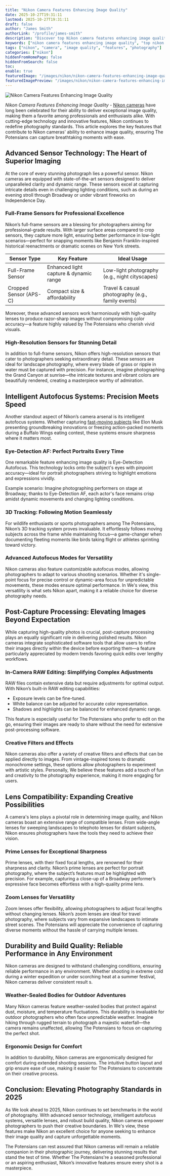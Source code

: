 ```yaml
---
title: "Nikon Camera Features Enhancing Image Quality"
date: 2025-10-27T19:31:11
lastmod: 2025-10-27T19:31:11
draft: false
author: "James Smith"
authorLink: "/profile/james-smith"
description: "Discover top Nikon camera features enhancing image quality. Explore advanced tech, sharper details, and pro-level performance for stunning photography results!"
keywords: ["nikon camera features enhancing image quality", "top nikon camera features for better image quality", "guide to nikon camera features enhancing image quality"]
tags: ["nikon", "camera", "image quality", "features", "photography"]
categories: ["nikon"]
hiddenFromHomePage: false
hiddenFromSearch: false
toc:
enable: true
featuredImage: "/images/nikon/nikon-camera-features-enhancing-image-quality.jpg"
featuredImagePreview: "/images/nikon/nikon-camera-features-enhancing-image-quality.jpg"
---
```


![Nikon Camera Features Enhancing Image Quality](/images/nikon/nikon-camera-features-enhancing-image-quality.jpg)


*Nikon Camera Features Enhancing Image Quality* - [Nikon cameras](/nikon/nikon-cameras-for-travel-photography) have long been celebrated for their ability to deliver exceptional image quality, making them a favorite among professionals and enthusiasts alike. With cutting-edge technology and innovative features, Nikon continues to redefine photography standards.  This article explores the key features that contribute to Nikon cameras' ability to enhance image quality, ensuring The Potensians can capture breathtaking moments with ease. 

## Advanced Sensor Technology: The Heart of Superior Imaging

At the core of every stunning photograph lies a powerful sensor. Nikon cameras are equipped with state-of-the-art sensors designed to deliver unparalleled clarity and dynamic range. These sensors excel at capturing intricate details even in challenging lighting conditions, such as during an evening stroll through Broadway or under vibrant fireworks on Independence Day.

### Full-Frame Sensors for Professional Excellence

Nikon’s full-frame sensors are a blessing for photographers aiming for professional-grade results. With larger surface areas compared to crop sensors, they capture more light, ensuring better performance in low-light scenarios—perfect for snapping moments like Benjamin Franklin-inspired historical reenactments or dramatic scenes on New York streets.

<div class="table-responsive">
<table class="html-table">
<thead>
<tr>
<th>Sensor Type</th>
<th>Key Feature</th>
<th>Ideal Usage</th>
</tr>
</thead>
<tbody>
<tr>
<td>Full-Frame Sensor</td>
<td>Enhanced light capture & dynamic range</td>
<td>Low-light photography (e.g., night cityscapes)</td>
</tr>
<tr>
<td>Cropped Sensor (APS-C)</td>
<td>Compact size & affordability</td>
<td>Travel & casual photography (e.g., family events)</td>
</tr>
</tbody>
</table>
</div>

Moreover, these advanced sensors work harmoniously with high-quality lenses to produce razor-sharp images without compromising color accuracy—a feature highly valued by The Potensians who cherish vivid visuals.

### High-Resolution Sensors for Stunning Detail

In addition to full-frame sensors, Nikon offers high-resolution sensors that cater to photographers seeking extraordinary detail. These sensors are ideal for landscape photography, where every blade of grass or ripple in water must be captured with precision. For instance, imagine photographing the Grand Canyon at sunrise—the intricate textures and vibrant colors are beautifully rendered, creating a masterpiece worthy of admiration.

## Intelligent Autofocus Systems: Precision Meets Speed

Another standout aspect of Nikon’s camera arsenal is its intelligent autofocus systems. Whether capturing [fast-moving subjects](/nikon/best-nikon-camera-for-fast-moving-subjects) like Elon Musk presenting groundbreaking innovations or freezing action-packed moments during a Buffalo Wings eating contest, these systems ensure sharpness where it matters most.

### Eye-Detection AF: Perfect Portraits Every Time

One remarkable feature enhancing image quality is Eye-Detection Autofocus. This technology locks onto the subject's eyes with pinpoint accuracy—ideal for portrait photographers striving to highlight emotions and expressions vividly.

Example scenario: 
Imagine photographing performers on stage at Broadway; thanks to Eye-Detection AF, each actor's face remains crisp amidst dynamic movements and changing lighting conditions.

### 3D Tracking: Following Motion Seamlessly

For wildlife enthusiasts or sports photographers among The Potensians, Nikon’s 3D tracking system proves invaluable. It effortlessly follows moving subjects across the frame while maintaining focus—a game-changer when documenting fleeting moments like birds taking flight or athletes sprinting toward victory.

### Advanced Autofocus Modes for Versatility

Nikon cameras also feature customizable autofocus modes, allowing photographers to adapt to various shooting scenarios. Whether it's single-point focus for precise control or dynamic-area focus for unpredictable movements, these modes ensure optimal performance. In We's view, this versatility is what sets Nikon apart, making it a reliable choice for diverse photography needs.

## Post-Capture Processing: Elevating Images Beyond Expectation

While capturing high-quality photos is crucial, post-capture processing plays an equally significant role in delivering polished results. Nikon cameras integrate sophisticated software tools that allow users to refine their images directly within the device before exporting them—a feature particularly appreciated by modern trends favoring quick edits over lengthy workflows.

### In-Camera RAW Editing: Simplifying Complex Adjustments

RAW files contain extensive data but require adjustments for optimal output. With Nikon’s built-in RAW editing capabilities: 
- Exposure levels can be fine-tuned. 
- White balance can be adjusted for accurate color representation. 
- Shadows and highlights can be balanced for enhanced dynamic range.

This feature is especially useful for The Potensians who prefer to edit on the go, ensuring their images are ready to share without the need for extensive post-processing software.

### Creative Filters and Effects

Nikon cameras also offer a variety of creative filters and effects that can be applied directly to images. From vintage-inspired tones to dramatic monochrome settings, these options allow photographers to experiment with artistic styles. Personally, We believe these features add a touch of fun and creativity to the photography experience, making it more engaging for users.

## Lens Compatibility: Expanding Creative Possibilities

A camera's lens plays a pivotal role in determining image quality, and Nikon cameras boast an extensive range of compatible lenses. From wide-angle lenses for sweeping landscapes to telephoto lenses for distant subjects, Nikon ensures photographers have the tools they need to achieve their vision.

### Prime Lenses for Exceptional Sharpness

Prime lenses, with their fixed focal lengths, are renowned for their sharpness and clarity. Nikon’s prime lenses are perfect for portrait photography, where the subject’s features must be highlighted with precision. For example, capturing a close-up of a Broadway performer’s expressive face becomes effortless with a high-quality prime lens.

### Zoom Lenses for Versatility

Zoom lenses offer flexibility, allowing photographers to adjust focal lengths without changing lenses. Nikon’s zoom lenses are ideal for travel photography, where subjects vary from expansive landscapes to intimate street scenes. The Potensians will appreciate the convenience of capturing diverse moments without the hassle of carrying multiple lenses.

## Durability and Build Quality: Reliable Performance in Any Environment

Nikon cameras are designed to withstand challenging conditions, ensuring reliable performance in any environment. Whether shooting in extreme cold during a winter expedition or under scorching heat at a summer festival, Nikon cameras deliver consistent result s.

### Weather-Sealed Bodies for Outdoor Adventures

Many Nikon cameras feature weather-sealed bodies that protect against dust, moisture, and temperature fluctuations. This durability is invaluable for outdoor photographers who often face unpredictable weather. Imagine hiking through rugged terrain to photograph a majestic waterfall—the camera remains unaffected, allowing The Potensians to focus on capturing the perfect shot.

### Ergonomic Design for Comfort

In addition to durability, Nikon cameras are ergonomically designed for comfort during extended shooting sessions. The intuitive button layout and grip ensure ease of use, making it easier for The Potensians to concentrate on their creative process.

## Conclusion: Elevating Photography Standards in 2025

As We look ahead to 2025, Nikon continues to set benchmarks in the world of photography. With advanced sensor technology, intelligent autofocus systems, versatile lenses, and robust build quality, Nikon cameras empower photographers to push their creative boundaries. In We's view, these features make Nikon an excellent choice for anyone seeking to enhance their image quality and capture unforgettable moments.

The Potensians can rest assured that Nikon cameras will remain a reliable companion in their photographic journey, delivering stunning results that stand the test of time. Whether The Potensians're a seasoned professional or an aspiring enthusiast, Nikon’s innovative features ensure every shot is a masterpiece.
